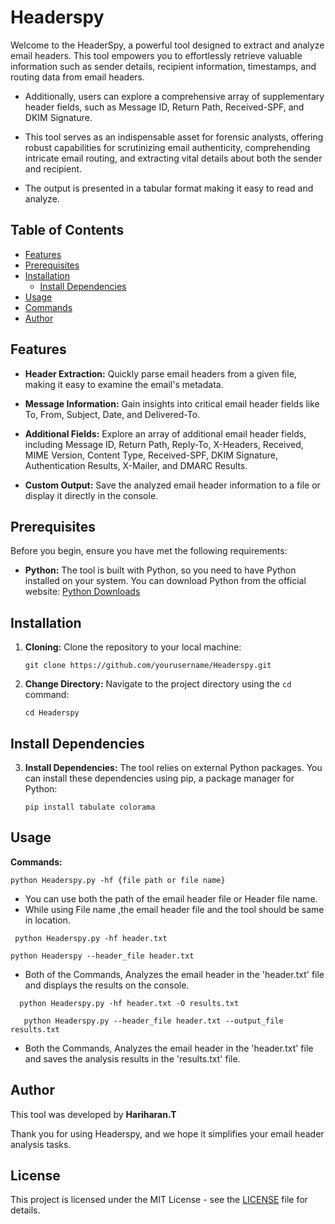 # Headerspy

Welcome to the HeaderSpy, a powerful tool designed to extract and analyze email headers. This tool empowers you to effortlessly retrieve valuable information such as sender details, recipient information, timestamps, and routing data from email headers.

- Additionally, users can explore a comprehensive array of supplementary header fields, such as Message ID, Return Path, Received-SPF, and DKIM Signature. 

- This tool serves as an indispensable asset for forensic analysts, offering robust capabilities for scrutinizing email authenticity, comprehending intricate email routing, and extracting vital details about both the sender and recipient.

- The output is presented in a tabular format making it easy to read and analyze.
## Table of Contents

- [Features](#features)
- [Prerequisites](#prerequisites)
- [Installation](#installation)
   - [Install Dependencies](#installdependices)
- [Usage](#usage)
- [Commands](#commands)
- [Author](#author)


## Features

- **Header Extraction:** Quickly parse email headers from a given file, making it easy to examine the email's metadata.

- **Message Information:** Gain insights into critical email header fields like To, From, Subject, Date, and Delivered-To.

- **Additional Fields:** Explore an array of additional email header fields, including Message ID, Return Path, Reply-To, X-Headers, Received, MIME Version, Content Type, Received-SPF, DKIM Signature, Authentication Results, X-Mailer, and DMARC Results.

- **Custom Output:** Save the analyzed email header information to a file or display it directly in the console.

## Prerequisites

Before you begin, ensure you have met the following requirements:

- **Python:** The tool is built with Python, so you need to have Python installed on your system. You can download Python from the official website: [Python Downloads](https://www.python.org/downloads/)


## Installation

1. **Cloning:** Clone the repository to your local machine:

   ```shell
   git clone https://github.com/yourusername/Headerspy.git

2. **Change Directory:** Navigate to the project directory using the `cd` command:

   ```shell
   cd Headerspy
   ```

## Install Dependencies

3. **Install Dependencies:** The tool relies on external Python packages. You can install these dependencies using pip, a package manager for Python:

   ```shell
   pip install tabulate colorama
   ```
## Usage

**Commands:**

   ```shell
   python Headerspy.py -hf {file path or file name}
   ```

- You can use both the path of the email header file or Header file name.
- While using File name ,the email header file and the tool should be same in location.   

 ```shell 
  python Headerspy.py -hf header.txt 
   ```
   ```shell
   python Headerspy --header_file header.txt 
   ```
 - Both of the Commands, Analyzes the email header in the 'header.txt' file and displays the results on the console.


 ```shell
   python Headerspy.py -hf header.txt -O results.txt
   ```
 ```shell
    python Headerspy.py --header_file header.txt --output_file results.txt
   ```
   
- Both the Commands, Analyzes the email header in the 'header.txt' file and saves the analysis results in the 'results.txt' file.

## Author

This tool was developed by **Hariharan.T**

  Thank you for using Headerspy, and we hope it simplifies your email header analysis tasks. 


## License

This project is licensed under the MIT License - see the [LICENSE](LICENSE) file for details.

